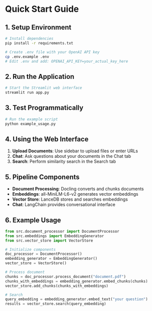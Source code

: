 # Quick Start Guide

## 1. Setup Environment

```bash
# Install dependencies
pip install -r requirements.txt

# Create .env file with your OpenAI API key
cp .env.example .env
# Edit .env and add: OPENAI_API_KEY=your_actual_key_here
```

## 2. Run the Application

```bash
# Start the Streamlit web interface
streamlit run app.py
```

## 3. Test Programmatically

```bash
# Run the example script
python example_usage.py
```

## 4. Using the Web Interface

1. **Upload Documents**: Use sidebar to upload files or enter URLs
2. **Chat**: Ask questions about your documents in the Chat tab
3. **Search**: Perform similarity search in the Search tab

## 5. Pipeline Components

- **Document Processing**: Docling converts and chunks documents
- **Embeddings**: all-MiniLM-L6-v2 generates vector embeddings
- **Vector Store**: LanceDB stores and searches embeddings
- **Chat**: LangChain provides conversational interface

## 6. Example Usage

```python
from src.document_processor import DocumentProcessor
from src.embeddings import EmbeddingGenerator
from src.vector_store import VectorStore

# Initialize components
doc_processor = DocumentProcessor()
embedding_generator = EmbeddingGenerator()
vector_store = VectorStore()

# Process document
chunks = doc_processor.process_document("document.pdf")
chunks_with_embeddings = embedding_generator.embed_chunks(chunks)
vector_store.add_chunks(chunks_with_embeddings)

# Search
query_embedding = embedding_generator.embed_text("your question")
results = vector_store.search(query_embedding)
```
